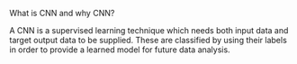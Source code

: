 What is CNN and why CNN?

A CNN is a supervised learning technique which needs both input data and target output data to be supplied. These are classified by using their labels in order to provide a learned model for future data analysis.
